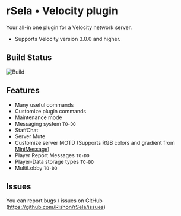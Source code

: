 # rSela • Velocity plugin

Your all-in one plugin for a Velocity network server.

- Supports Velocity version 3.0.0 and higher.

## Build Status

![Build](https://travis-ci.com/Rishon/rSela.svg?branch=main)

## Features

- Many useful commands
- Customize plugin commands
- Maintenance mode
- Messaging system ``TO-DO``
- StaffChat
- Server Mute
- Customize server MOTD (Supports RGB colors and gradient from [MiniMessage](https://docs.adventure.kyori.net/))
- Player Report Messages ``TO-DO``
- Player-Data storage types ``TO-DO``
- MultiLobby ``TO-DO``

## Issues

You can report bugs / issues on GitHub (https://github.com/Rishon/rSela/issues)
